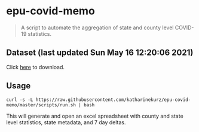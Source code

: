 # epu-covid-memo

> A script to automate the aggregation of state and county level COVID-19 statistics.

<!-- tmpl start -->

## Dataset (last updated Sun May 16 12:20:06 2021)

Click [here](https://covid-artifacts.s3.amazonaws.com/records/2021-5-16-12205-covid_artifact.xls) to download.

<!-- tmpl end -->

## Usage

```
curl -s -L https://raw.githubusercontent.com/katharinekurz/epu-covid-memo/master/scripts/run.sh | bash
```

This will generate and open an excel spreadsheet with county and state level statistics, state metadata, and 7 day deltas.